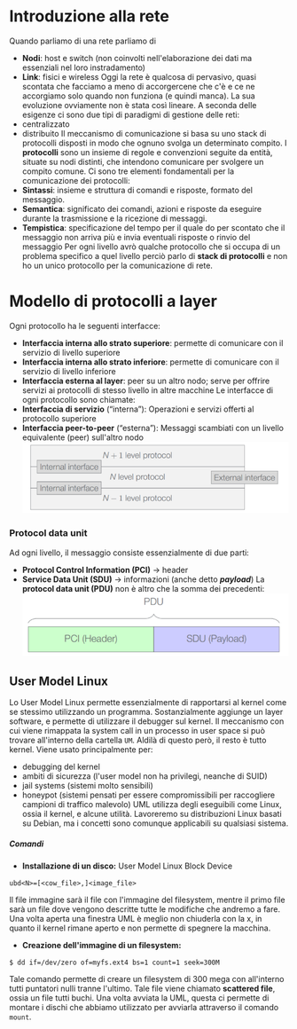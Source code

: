 # Introduzione alla rete
Quando parliamo di una rete parliamo di
- **Nodi**: host e switch (non coinvolti nell'elaborazione dei dati ma essenziali nel loro instradamento)
- **Link**: fisici e wireless
Oggi la rete è qualcosa di pervasivo, quasi scontata che facciamo a meno di accorgercene che c'è e ce ne accorgiamo solo quando non funziona (e quindi manca). La sua evoluzione ovviamente non è stata così lineare.
A seconda delle esigenze ci sono due tipi di paradigmi di gestione delle reti:
- centralizzato
- distribuito
Il meccanismo di comunicazione si basa su uno stack di protocolli disposti in modo che ognuno svolga un determinato compito. I **protocolli** sono un insieme di regole e convenzioni seguite da entità, situate su nodi distinti, che intendono comunicare per svolgere un compito comune. Ci sono tre elementi fondamentali per la comunicazione dei protocolli:
- **Sintassi**: insieme e struttura di comandi e risposte, formato del messaggio.
- **Semantica**: significato dei comandi, azioni e risposte da eseguire durante la trasmissione e la ricezione di messaggi. 
- **Tempistica**: specificazione del tempo per il quale do per scontato che il messaggio non arriva più e invia eventuali risposte o rinvio del messaggio
Per ogni livello avrò qualche protocollo che si occupa di un problema specifico a quel livello perciò parlo di **stack di protocolli** e non ho un unico protocollo per la comunicazione di rete.
# Modello di protocolli a layer
Ogni protocollo ha le seguenti interfacce:
- **Interfaccia interna allo strato superiore**: permette di comunicare con il servizio di livello superiore 
- **Interfaccia interna allo strato inferiore**: permette di comunicare con il servizio di livello inferiore 
- **Interfaccia esterna al layer**: peer su un altro nodo; serve per offrire servizi ai protocolli di stesso livello in altre macchine 
Le interfacce di ogni protocollo sono chiamate:
- **Interfaccia di servizio** (“interna”): Operazioni e servizi offerti al protocollo superiore 
- **Interfaccia peer-to-peer** (“esterna”): Messaggi scambiati con un livello equivalente (peer) sull'altro nodo
![](Images/Pasted%20image%2020250424160015.png)
### Protocol data unit
Ad ogni livello, il messaggio consiste essenzialmente di due parti:
- **Protocol Control Information (PCI)** → header 
- **Service Data Unit (SDU)** → informazioni (anche detto ***payload***)
La **protocol data unit (PDU)** non è altro che la somma dei precedenti:
![](Images/Pasted%20image%2020250424160530.png)
## User Model Linux
Lo User Model Linux permette essenzialmente di rapportarsi al kernel come se stessimo utilizzando un programma. Sostanzialmente aggiunge un layer software, e permette di utilizzare il debugger sul kernel. Il meccanismo con cui viene rimappata la system call in un processo in user space si può trovare all'interno della cartella `UM`. Aldilà di questo però, il resto è tutto kernel.
Viene usato principalmente per:
- debugging del kernel
- ambiti di sicurezza (l'user model non ha privilegi, neanche di SUID)
- jail systems (sistemi molto sensibili)
- honeypot (sistemi pensati per essere compromissibili per raccogliere campioni di traffico malevolo)
UML utilizza degli eseguibili come Linux, ossia il kernel, e alcune utilità. Lavoreremo su distribuzioni Linux basati su Debian, ma i concetti sono comunque applicabili su qualsiasi sistema.
##### Comandi
- **Installazione di un disco:** User Model Linux Block Device
```
ubd<N>=[<cow_file>,]<image_file>
```
Il file immagine sarà il file con l'immagine del filesystem, mentre il primo file sarà un file dove vengono descritte tutte le modifiche che andremo a fare.
Una volta aperta una finestra UML è meglio non chiuderla con la x, in quanto il kernel rimane aperto e non permette di spegnere la macchina.
- **Creazione dell'immagine di un filesystem:**
```
$ dd if=/dev/zero of=myfs.ext4 bs=1 count=1 seek=300M
```
Tale comando permette di creare un filesystem di 300 mega con all'interno tutti puntatori nulli tranne l'ultimo. Tale file viene chiamato **scattered file**, ossia un file tutti buchi.
Una volta avviata la UML, questa ci permette di montare i dischi che abbiamo utilizzato per avviarla attraverso il comando `mount`.
